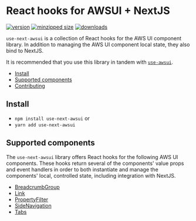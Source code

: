 # React hooks for AWSUI + NextJS

[![version](https://img.shields.io/npm/v/use-next-awsui.svg)](https://www.npmjs.com/package/use-next-awsui)
[![minzipped size](https://img.shields.io/bundlephobia/minzip/use-next-awsui.svg)](https://www.npmjs.com/package/use-next-awsui)
[![downloads](https://img.shields.io/npm/dt/use-next-awsui.svg)](https://www.npmjs.com/package/use-next-awsui)

`use-next-awsui` is a collection of React hooks for the AWS UI component
library. In addition to managing the AWS UI component local state, they also
bind to NextJS.

It is recommended that you use this library in tandem with
[`use-awsui`](https://www.npmjs.com/package/use-awsui).

- [Install](#install)
- [Supported components](#supported-components)
- [Contributing](#contributing)

## Install

- `npm install use-next-awsui` or
- `yarn add use-next-awsui`

## Supported components

The `use-next-awsui` library offers React hooks for the following AWS UI
components. These hooks return several of the components' value props and event
handlers in order to both instantiate and manage the components' local,
controlled state, including integration with NextJS.

- [BreadcrumbGroup](https://github.com/CharlesStover/use-next-awsui/blob/main/packages/use-next-awsui/docs/use-breadcrumb-group.md)
- [Link](https://github.com/CharlesStover/use-next-awsui/blob/main/packages/use-next-awsui/docs/use-link.md)
- [PropertyFilter](https://github.com/CharlesStover/use-next-awsui/blob/main/packages/use-next-awsui/docs/use-property-filter.md)
- [SideNavigation](https://github.com/CharlesStover/use-next-awsui/blob/main/packages/use-next-awsui/docs/use-side-navigation.md)
- [Tabs](https://github.com/CharlesStover/use-next-awsui/blob/main/packages/use-next-awsui/docs/use-tabs.md)
